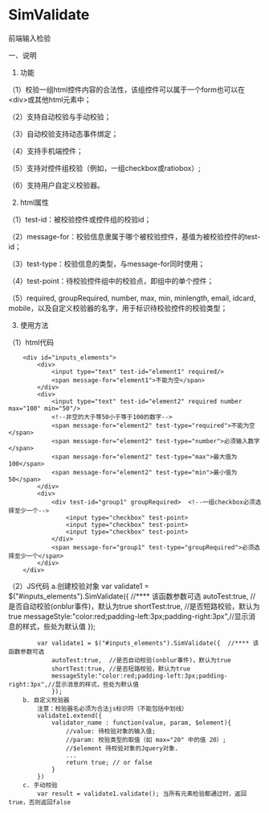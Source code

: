 # SimValidate
前端输入检验
 
一、说明
 1. 功能
 
 （1）校验一组html控件内容的合法性，该组控件可以属于一个form也可以在\<div\>或其他html元素中；

 （2）支持自动校验与手动校验；
 
 （3）自动校验支持动态事件绑定；
 
 （4）支持手机端控件；
 
 （5）支持对控件组校验（例如，一组checkbox或ratiobox）;
 
 （6）支持用户自定义校验器。
 
 2. html属性
 
 （1）test-id：被校验控件或控件组的校验id；

 （2）message-for：校验信息隶属于哪个被校验控件，基值为被校验控件的test-id；
 
 （3）test-type：校验信息的类型，与message-for同时使用；
 
 （4）test-point：待校验控件组中的校验点，即组中的单个控件；
 
 （5）required, groupRequired, number, max, min, minlength, email, idcard, mobile，以及自定义校验器的名字，用于标识待校验控件的校验类型；
 
 3. 使用方法
	
 （1）html代码

		<div id="inputs_elements">
 			<div>
 				<input type="text" test-id="element1" required/>
 				<span message-for="element1">不能为空</span>
 			</div>
 			<div>
 				<input type="text" test-id="element2" required number max="100" min="50"/>  
 				<!--非空的大于等50小于等于100的数字-->
 				<span message-for="element2" test-type="required">不能为空</span>
 				<span message-for="element2" test-type="number">必须输入数字</span>
 				<span message-for="element2" test-type="max">最大值为100</span>
 				<span message-for="element2" test-type="min">最小值为50</span>
 			</div>
 			<div>
 				<div test-id="group1" groupRequired>  <!--一组checkbox必须选择至少一个-->
 					<input type="checkbox" test-point>
 					<input type="checkbox" test-point>
 					<input type="checkbox" test-point>
 				</div>
 				<span message-for="group1" test-type="groupRequired">必须选择至少一个</span>
 			</div>
 		</div>

 （2）JS代码
a.创建校验对象
		var validate1 = $("#inputs_elements").SimValidate({  //**** 该函数参数可选
				autoTest:true,	//是否自动校验(onblur事件)，默认为true
				shortTest:true,	//是否短路校验，默认为true
					messageStyle:"color:red;padding-left:3px;padding-right:3px",//显示消息的样式，些处为默认值
				});


			var validate1 = $("#inputs_elements").SimValidate({  //**** 该函数参数可选
				autoTest:true,	//是否自动校验(onblur事件)，默认为true
				shortTest:true,	//是否短路校验，默认为true
				messageStyle:"color:red;padding-left:3px;padding-right:3px",//显示消息的样式，些处为默认值
				});
		b. 自定义校验器
			注意：校验器名必须为合法js标识符（不能包括中划线）
			validate1.extend({
				validator_name : function(value, param, $element){ 
					//value: 待校验对象的输入值;
					//param: 校验类型的取值（如 max="20" 中的值 20）;
					//$element 待校验对象的Jquery对象.
					...
					return true; // or false
				}
			})
		c. 手动校验
			var result = validate1.validate(); 当所有元素检验都通过时，返回true，否则返回false
